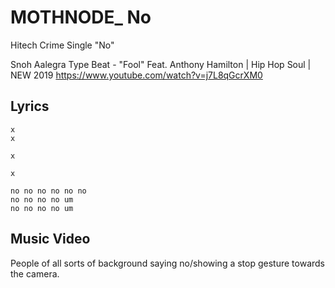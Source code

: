 # MOTHNODE_ No
Hitech Crime Single "No"

Snoh Aalegra Type Beat - "Fool" Feat. Anthony Hamilton | Hip Hop Soul | NEW 2019
https://www.youtube.com/watch?v=j7L8qGcrXM0

## Lyrics

```
x
x

x

x

no no no no no no
no no no no um
no no no no um

```

## Music Video

People of all sorts of background saying no/showing a stop gesture towards the camera.
